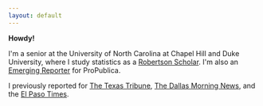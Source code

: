 ```yaml
---
layout: default
---
```


**Howdy!**

I'm a senior at the University of North Carolina at Chapel Hill and Duke University, where I study statistics as a [Robertson Scholar](https://robertsonscholars.org/). I'm also an [Emerging Reporter](https://www.propublica.org/article/meet-propublicas-emerging-reporters-for-the-2021-school-year) for ProPublica.

I previously reported for [The Texas Tribune](https://www.texastribune.org/about/staff/kalley-huang/), [The Dallas Morning News](https://www.dallasnews.com/author/kalley-huang), and the [El Paso Times](https://www.elpasotimes.com/staff/3214965001/kalley-huang/). 
